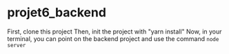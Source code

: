 # projet6_backend

First, clone this project
Then, init the project with "yarn install"
Now, in your terminal, you can point on the backend project and use the command ```node server```
